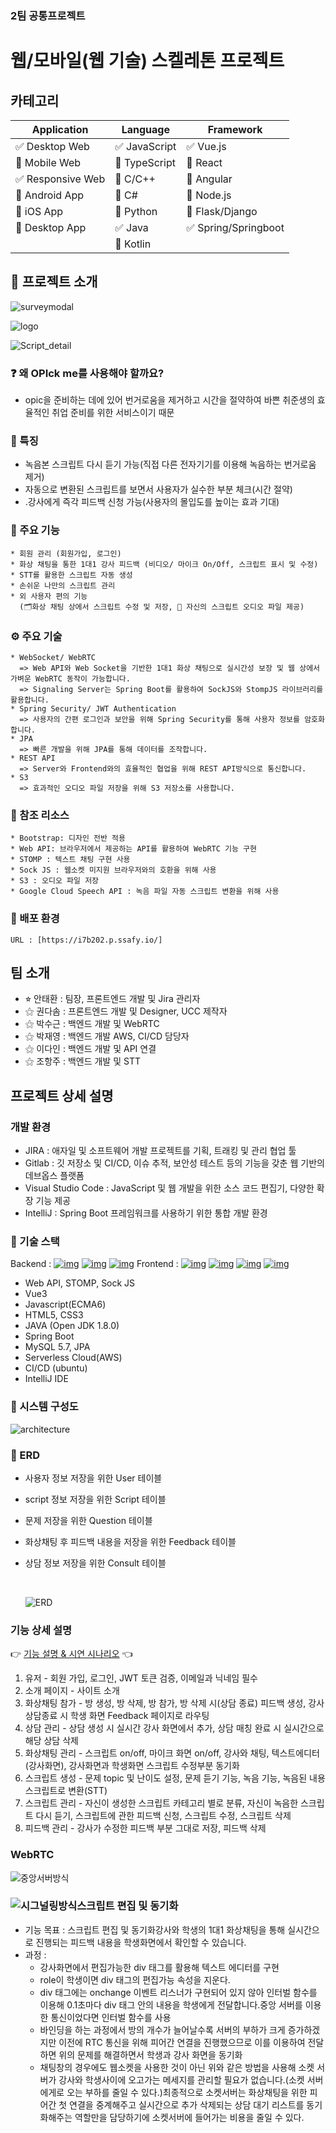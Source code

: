 ### 2팀 공통프로젝트



# 웹/모바일(웹 기술) 스켈레톤 프로젝트



## 카테고리

| Application      | Language      | Framework           |
| ---------------- | ------------- | ------------------- |
| ✅ Desktop Web    | ✅ JavaScript  | ✅ Vue.js            |
| 🔲 Mobile Web    | 🔲 TypeScript | 🔲 React            |
| ✅ Responsive Web | 🔲 C/C++      | 🔲 Angular          |
| 🔲 Android App   | 🔲 C#         | 🔲 Node.js          |
| 🔲 iOS App       | 🔲 Python     | 🔲 Flask/Django     |
| 🔲 Desktop App   | ✅ Java        | ✅ Spring/Springboot |
|                  | 🔲 Kotlin     |                     |

## 📢 프로젝트 소개



![surveymodal](./static/surveymodal.gif)

![logo](./static/script생성.gif)

![Script_detail](/static/Script_detail.gif)



### ❓ 왜 OPIck me를 사용해야 할까요?

- opic을 준비하는 데에 있어 번거로움을 제거하고 시간을 절약하여 바쁜 취준생의 효율적인 취업 준비를 위한 서비스이기 때문


### 🌟 특징

- 녹음본 스크립트 다시 듣기 가능(직접 다른 전자기기를 이용해 녹음하는 번거로움 제거)
- 자동으로 변환된 스크립트를 보면서 사용자가 실수한 부분 체크(시간 절약)
- .강사에게 즉각 피드백 신청 가능(사용자의 몰입도를 높이는 효과 기대)



### 💝 주요 기능

```
* 회원 관리 (회원가입, 로그인)
* 화상 채팅을 통한 1대1 강사 피드백 (비디오/ 마이크 On/Off, 스크립트 표시 및 수정)
* STT를 활용한 스크립트 자동 생성
* 손쉬운 나만의 스크립트 관리
* 외 사용자 편의 기능 
  (🗂️화상 채팅 상에서 스크립트 수정 및 저장, 📎 자신의 스크립트 오디오 파일 제공)
```



### ⚙️ 주요 기술

```
* WebSocket/ WebRTC
  => Web API와 Web Socket을 기반한 1대1 화상 채팅으로 실시간성 보장 및 웹 상에서 가벼운 WebRTC 동작이 가능합니다. 
  => Signaling Server는 Spring Boot를 활용하여 SockJS와 StompJS 라이브러리를 활용합니다. 
* Spring Security/ JWT Authentication
  => 사용자의 간편 로그인과 보안을 위해 Spring Security를 통해 사용자 정보를 암호화 합니다.
* JPA
  => 빠른 개발을 위해 JPA를 통해 데이터를 조작합니다.
* REST API
  => Server와 Frontend와의 효율적인 협업을 위해 REST API방식으로 통신합니다.
* S3
  => 효과적인 오디오 파일 저장을 위해 S3 저장소를 사용합니다.
```



### 💎 참조 리소스

```
* Bootstrap: 디자인 전반 적용
* Web API: 브라우저에서 제공하는 API를 활용하여 WebRTC 기능 구현
* STOMP : 텍스트 채팅 구현 사용
* Sock JS : 웹소켓 미지원 브라우저와의 호환을 위해 사용
* S3 : 오디오 파일 저장
* Google Cloud Speech API : 녹음 파일 자동 스크립트 변환을 위해 사용
```



### 🚢 배포 환경

```
URL : [https://i7b202.p.ssafy.io/]
```



## 팀 소개



- ⭐︎ 안태환 : 팀장, 프론트엔드 개발 및 Jira 관리자
- ⚝ 권다솜 : 프론트엔드 개발 및 Designer, UCC 제작자
- ⚝ 박수근 : 백엔드 개발 및 WebRTC
- ⚝ 박재영 : 백엔드 개발 AWS, CI/CD 담당자
- ⚝ 이다인 : 백엔드 개발 및 API 연결
- ⚝ 조항주 : 백엔드 개발 및 STT



## 프로젝트 상세 설명



### 개발 환경

- JIRA : 애자일 및 소프트웨어 개발 프로젝트를 기획, 트래킹 및 관리 협업 툴
- Gitlab : 깃 저장소 및 CI/CD, 이슈 추적, 보안성 테스트 등의 기능을 갖춘 웹 기반의 데브옵스 플랫폼
- Visual Studio Code : JavaScript 및 웹 개발을 위한 소스 코드 편집기, 다양한 확장 기능 제공
- IntelliJ : Spring Boot 프레임워크를 사용하기 위한 통합 개발 환경



### 🔨 기술 스택



Backend : [![img](https://camo.githubusercontent.com/ffc89314f61129fc7f961ca56a45c286487eee20765929ffa02a28606fd3b978/68747470733a2f2f696d672e736869656c64732e696f2f62616467652f4a4156412d3030373339363f7374796c653d666c61742d737175617265266c6f676f3d6a617661266c6f676f436f6c6f723d7768697465)](https://camo.githubusercontent.com/ffc89314f61129fc7f961ca56a45c286487eee20765929ffa02a28606fd3b978/68747470733a2f2f696d672e736869656c64732e696f2f62616467652f4a4156412d3030373339363f7374796c653d666c61742d737175617265266c6f676f3d6a617661266c6f676f436f6c6f723d7768697465) [![img](https://camo.githubusercontent.com/e5e1b0f6385294f384736687f3e6083f5579cf8e583460fe3c303ce8b5b1e3c0/68747470733a2f2f696d672e736869656c64732e696f2f62616467652f537072696e672d3644423333463f7374796c653d666c61742d737175617265266c6f676f3d537072696e67266c6f676f436f6c6f723d7768697465)](https://camo.githubusercontent.com/e5e1b0f6385294f384736687f3e6083f5579cf8e583460fe3c303ce8b5b1e3c0/68747470733a2f2f696d672e736869656c64732e696f2f62616467652f537072696e672d3644423333463f7374796c653d666c61742d737175617265266c6f676f3d537072696e67266c6f676f436f6c6f723d7768697465) [![img](https://camo.githubusercontent.com/f9ab0bcf2b6a190a217794ae7c314fb84d1e3f2b2ab2df2a562800f8d9b4b701/68747470733a2f2f696d672e736869656c64732e696f2f62616467652f6d7973716c2d3434373941313f7374796c653d666c61742d737175617265266c6f676f3d6d7973716c266c6f676f436f6c6f723d7768697465)](https://camo.githubusercontent.com/f9ab0bcf2b6a190a217794ae7c314fb84d1e3f2b2ab2df2a562800f8d9b4b701/68747470733a2f2f696d672e736869656c64732e696f2f62616467652f6d7973716c2d3434373941313f7374796c653d666c61742d737175617265266c6f676f3d6d7973716c266c6f676f436f6c6f723d7768697465)
Frontend : [![img](https://camo.githubusercontent.com/f626c2a8ff3685ee66b24d83543472a3a6c37c4b9f4878a66d3479af5219e749/68747470733a2f2f696d672e736869656c64732e696f2f62616467652f68746d6c2d4533344632363f7374796c653d666c61742d737175617265266c6f676f3d68746d6c35266c6f676f436f6c6f723d7768697465)](https://camo.githubusercontent.com/f626c2a8ff3685ee66b24d83543472a3a6c37c4b9f4878a66d3479af5219e749/68747470733a2f2f696d672e736869656c64732e696f2f62616467652f68746d6c2d4533344632363f7374796c653d666c61742d737175617265266c6f676f3d68746d6c35266c6f676f436f6c6f723d7768697465) [![img](https://camo.githubusercontent.com/997205b77cd7eac35fdae833c285ec8c87d0d45e26f5b5482a61f391a3733844/68747470733a2f2f696d672e736869656c64732e696f2f62616467652f6373732d3135373242363f7374796c653d666c61742d737175617265266c6f676f3d63737333266c6f676f436f6c6f723d7768697465)](https://camo.githubusercontent.com/997205b77cd7eac35fdae833c285ec8c87d0d45e26f5b5482a61f391a3733844/68747470733a2f2f696d672e736869656c64732e696f2f62616467652f6373732d3135373242363f7374796c653d666c61742d737175617265266c6f676f3d63737333266c6f676f436f6c6f723d7768697465) [![img](https://camo.githubusercontent.com/ac32cf17b7c94a457620afea3b88a874da6ef21fbfcfd6bf00e7ed823de78f8a/68747470733a2f2f696d672e736869656c64732e696f2f62616467652f6a6176617363726970742d4637444631453f7374796c653d666c61742d737175617265266c6f676f3d6a617661736372697074266c6f676f436f6c6f723d626c61636b)](https://camo.githubusercontent.com/ac32cf17b7c94a457620afea3b88a874da6ef21fbfcfd6bf00e7ed823de78f8a/68747470733a2f2f696d672e736869656c64732e696f2f62616467652f6a6176617363726970742d4637444631453f7374796c653d666c61742d737175617265266c6f676f3d6a617661736372697074266c6f676f436f6c6f723d626c61636b)  [![img](https://camo.githubusercontent.com/eae205e49befad940bdd0beed72669c18a69bd8ac6c09094af6324c9a3bb53af/68747470733a2f2f696d672e736869656c64732e696f2f62616467652f626f6f7473747261702d3739353242333f7374796c653d666c61742d737175617265266c6f676f3d626f6f747374726170266c6f676f436f6c6f723d7768697465)](https://camo.githubusercontent.com/eae205e49befad940bdd0beed72669c18a69bd8ac6c09094af6324c9a3bb53af/68747470733a2f2f696d672e736869656c64732e696f2f62616467652f626f6f7473747261702d3739353242333f7374796c653d666c61742d737175617265266c6f676f3d626f6f747374726170266c6f676f436f6c6f723d7768697465)

- Web API, STOMP, Sock JS
- Vue3
- Javascript(ECMA6)
- HTML5, CSS3
- JAVA (Open JDK 1.8.0)
- Spring Boot
- MySQL 5.7, JPA
- Serverless Cloud(AWS)
- CI/CD (ubuntu)
- IntelliJ IDE



### 🚩 시스템 구성도

![architecture](./static/architecture.png)

### 🎫 ERD

- 사용자 정보 저장을 위한 User 테이블

- script 정보 저장을 위한 Script 테이블

- 문제 저장을 위한 Question 테이블

- 화상채팅 후 피드백 내용을 저장을 위한 Feedback 테이블

- 상담 정보 저장을 위한 Consult 테이블

  ​

  ![ERD](./static/ERD.png)



### 기능 상세 설명

👉️ [기능 설명 & 시연 시나리오](https://hana-275-programming.notion.site/a240903ebc7b499aa998b2f3c1a8eb4c) 👈️

1. 유저 - 회원 가입, 로그인, JWT 토큰 검증, 이메일과 닉네임 필수
2. 소개 페이지 - 사이트 소개
3. 화상채팅 참가 - 방 생성, 방 삭제, 방 참가, 방 삭제 시(상담 종료) 피드백 생성, 강사 상담종료 시 학생 화면 Feedback 페이지로 라우팅
4. 상담 관리 - 상담 생성 시 실시간 강사 화면에서 추가, 상담 매칭 완료 시 실시간으로 해당 상담 삭제
5. 화상채팅 관리 - 스크립트 on/off, 마이크 화면 on/off, 강사와 채팅, 텍스트에디터(강사화면), 강사화면과 학생화면 스크립트 수정부분 동기화  
6. 스크립트 생성 - 문제 topic 및 난이도 설정, 문제 듣기 기능, 녹음 기능, 녹음된 내용 스크립트로 변환(STT)
7. 스크립트 관리 - 자신이 생성한 스크립트 카테고리 별로 분류, 자신이 녹음한 스크립트 다시 듣기, 스크립트에 관한 피드백 신청, 스크립트 수정, 스크립트 삭제 
8. 피드백 관리 - 강사가 수정한 피드백 부분 그대로 저장, 피드백 삭제



### WebRTC



![중앙서버방식](./static/중앙서버방식.PNG)

### ![시그널링방식](./static/시그널링방식.PNG)스크립트 편집 및 동기화



- 기능 목표 : 스크립트 편집 및 동기화강사와 학생의 1대1 화상채팅을 통해 실시간으로 진행되는 피드백 내용을 학생화면에서 확인할 수 있습니다.
- 과정 :
  - 강사화면에서 편집가능한 div 태그를 활용해 텍스트 에디터를 구현 
  - role이 학생이면 div 태그의 편집가능 속성을 지운다.
  -  div 태그에는 onchange 이벤트 리스너가 구현되어 있지 않아 인터벌 함수를 이용해 0.1초마다 div 태그 안의 내용을 학생에게 전달합니다.중앙 서버를 이용한 통신이었다면 인터벌 함수를 사용
  - 바인딩을 하는 과정에서 방의 개수가 늘어날수록 서버의 부하가 크게 증가하겠지만 이전에 RTC 통신을 위해 피어간 연결을 진행했으므로 이를 이용하여 전달하면 위의 문제를 해결하면서 학생과 강사 화면을 동기화
  - 채팅창의 경우에도 웹소켓을 사용한 것이 아닌 위와 같은 방법을 사용해 소켓 서버가 강사와 학생사이에 오고가는 메세지를 관리할 필요가 없습니다.(소켓 서버에게로 오는 부하를 줄일 수 있다.)최종적으로 소켓서버는 화상채팅을 위한 피어간 첫 연결을 중계해주고 실시간으로 추가 삭제되는 상담 대기 리스트를 동기화해주는 역할만을 담당하기에 소켓서버에 들어가는 비용을 줄일 수 있다. 

